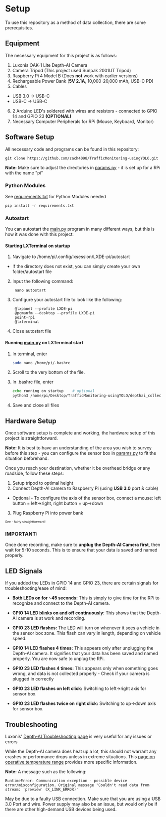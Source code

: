 # Setup
To use this repository as a method of data collection, there are some prerequisites.
## Equipment
The necessary equipment for this project is as follows:

1. Luxonis OAK-1 Lite Depth-AI Camera
2. Camera Tripod (This project used Sunpak 2001UT Tripod)
3. Raspberry Pi 4 Model B (Does **not** work with earlier versions)
4. Rechargeable Power Bank (**5V 2.1A**, 10,000-20,000 mAh, USB-C PD)
5. Cables
 * USB 3.0 -> USB-C
 * USB-C -> USB-C
6. 2 Arduino LED's soldered with wires and resistors - connected to GPIO 14 and GPIO 23 **(OPTIONAL)**
7. Necessary Computer Peripherals for RPi (Mouse, Keyboard, Monitor)

## Software Setup
All necessary code and programs can be found in this repository:

    git clone https://github.com/zach4098/TrafficMonitoring-usingYOLO.git

**Note:** Make sure to adjust the directories in [params.py](params.py) - it is set up for a RPi with the name "pi"

### Python Modules
See [requirements.txt](requirements.txt) for Python Modules needed

    pip install -r requirements.txt

### Autostart
You can autostart the [main.py](depthai_collection/main.py) program in many different ways, but this is how it was done with this project:
#### Starting LXTerminal on startup
1. Navigate to /home/pi/.config/lxsession/LXDE-pi/autostart
 * If the directory does not exist, you can simply create your own folder/autostart file
2. Input the following command:

        nano autostart
3. Configure your autostart file to look like the following:

        @lxpanel --profile LXDE-pi
        @pcmanfm --desktop --profile LXDE-pi
        point-rpi
        @lxterminal
4. Close autostart file

#### Running [main.py](depthai_collection/main.py) on LXTerminal start
1. In terminal, enter

    ```bash
    sudo nano /home/pi/.bashrc
    ```
2. Scroll to the very bottom of the file.
3. In .bashrc file, enter

    ```bash
    echo running on startup    # optional
    python3 /home/pi/Desktop/TrafficMonitoring-usingYOLO/depthai_collection/main.py
    ```
      
4. Save and close all files

## Hardware Setup
Once software setup is complete and working, the hardware setup of this project is straightforward.

**Note:** It is best to have an understanding of the area you wish to survey before this step - you can configure the sensor box in [params.py](params.py) to fit the situation beforehand.

Once you reach your destination, whether it be overhead bridge or any roadside, follow these steps:
1. Setup tripod to optimal height
2. Connect Depth-AI camera to Raspberry Pi (using **USB 3.0** port & cable)
 * Optional - To configure the axis of the sensor box, connect a mouse: left button = left->right, right button = up->down
3. Plug Raspberry Pi into power bank

<font size="1.5">See - fairly straightforward! </font>

### IMPORTANT:

Once done recording, make sure to **unplug the Depth-AI Camera first**, then wait for 5-10 seconds. This is to ensure that your data is saved and named properly.

## LED Signals
If you added the LEDs in GPIO 14 and GPIO 23, there are certain signals for troubleshooting/ease of mind:

* **Both LEDs on for ~45 seconds:** This is simply to give time for the RPi to recognize and connect to the Depth-AI camera.

* **GPIO 14 LED blinks on and off continuously:** This shows that the Depth-AI camera is at work and recording.

* **GPIO 23 LED flashes:** The LED will turn on whenever it sees a vehicle in the sensor box zone. This flash can vary in length, depending on vehicle speed.

* **GPIO 14 LED flashes 4 times:** This appears only after unplugging the Depth-AI camera. It signifies that your data has been saved and named properly. You are now safe to unplug the RPi.

* **GPIO 23 LED flashes 4 times:** This appears only when something goes wrong, and data is not collected properly - Check if your camera is plugged in correctly

* **GPIO 23 LED flashes on left click:** Switching to left->right axis for sensor box.

* **GPIO 23 LED flashes twice on right click:** Switching to up->down axis for sensor box.

## Troubleshooting
Luxonis' [Depth-AI Troubleshooting page](https://docs.luxonis.com/en/latest/pages/troubleshooting/) is very useful for any issues or errors

While the Depth-AI camera does heat up a lot, this should not warrant any crashes or performance drops unless in extreme situations. This [page on operative temperature range](https://docs.luxonis.com/projects/hardware/en/latest/pages/articles/operative_temperature_range/) provides more specific information.

**Note:** A message such as the following:

    RuntimeError: Communication exception - possible device error/misconfiguration. Original message 'Couldn't read data from stream: 'preview' (X_LINK_ERROR)'

May be due to a faulty USB connection. Make sure that you are using a USB 3.0 Port and wire. Power supply may also be an issue, but would only be if there are other high-demand USB devices being used.

[//]: <img src="media/images/oak1lite.jpeg" alt="Oak-1 Lite" width="200"/>